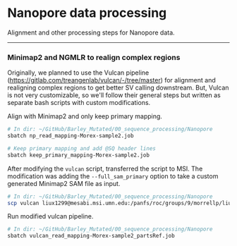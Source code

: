 # Nanopore data processing

Alignment and other processing steps for Nanopore data.

---

### Minimap2 and NGMLR to realign complex regions

Originally, we planned to use the Vulcan pipeline (https://gitlab.com/treangenlab/vulcan/-/tree/master) for alignment and realigning complex regions to get better SV calling downstream. But, Vulcan is not very customizable, so we'll follow their general steps but written as separate bash scripts with custom modifications.

Align with Minimap2 and only keep primary mapping.

```bash
# In dir: ~/GitHub/Barley_Mutated/00_sequence_processing/Nanopore
sbatch np_read_mapping-Morex-sample2.job

# Keep primary mapping and add @SQ header lines
sbatch keep_primary_mapping-Morex-sample2.job
```

After modifying the `vulcan` script, transferred the script to MSI. The modification was adding the `--full_sam_primary` option to take a custom generated Minimap2 SAM file as input.

```bash
# In dir: ~/GitHub/Barley_Mutated/00_sequence_processing/Nanopore
scp vulcan liux1299@mesabi.msi.umn.edu:/panfs/roc/groups/9/morrellp/liux1299/.conda/envs/vulcan_env/bin
```

Run modified vulcan pipeline.

```bash
# In dir: ~/GitHub/Barley_Mutated/00_sequence_processing/Nanopore
sbatch vulcan_read_mapping-Morex-sample2_partsRef.job
```
